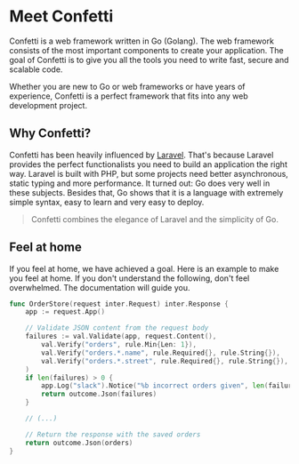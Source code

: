 # Meet Confetti

Confetti is a web framework written in Go (Golang). The web framework consists of the most important components to create your application. The goal of Confetti is to give you all the tools you need to write fast, secure and scalable code.

Whether you are new to Go or web frameworks or have years of experience, Confetti is a perfect framework that fits into any web development project.

## Why Confetti?

Confetti has been heavily influenced by [Laravel](https://laravel.com). That's because Laravel provides the perfect functionalists you need to build an application the right way. Laravel is built with PHP, but some projects need better asynchronous, static typing and more performance. It turned out: Go does very well in these subjects. Besides that, Go shows that it is a language with extremely simple syntax, easy to learn and very easy to deploy.

> Confetti combines the elegance of Laravel and the simplicity of Go.

## Feel at home

If you feel at home, we have achieved a goal. Here is an example to make you feel at home. If you don't understand the following, don't feel overwhelmed. The documentation will guide you.

``` go
func OrderStore(request inter.Request) inter.Response {
	app := request.App()

	// Validate JSON content from the request body
	failures := val.Validate(app, request.Content(),
		val.Verify("orders", rule.Min{Len: 1}),
		val.Verify("orders.*.name", rule.Required{}, rule.String{}),
		val.Verify("orders.*.street", rule.Required{}, rule.String{}),
	)
	if len(failures) > 0 {
		app.Log("slack").Notice("%b incorrect orders given", len(failures))
		return outcome.Json(failures)
	}

	// (...)

	// Return the response with the saved orders
	return outcome.Json(orders)
}
```
